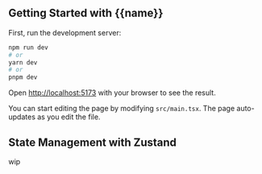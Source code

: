 ## Getting Started with {{name}}

First, run the development server:

```bash
npm run dev
# or
yarn dev
# or
pnpm dev
```

Open [http://localhost:5173](http://localhost:5173) with your browser to see the result.

You can start editing the page by modifying `src/main.tsx`. The page auto-updates as you edit the file.

## State Management with Zustand

wip
